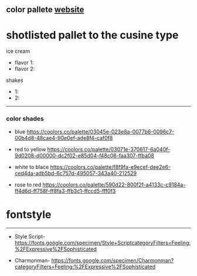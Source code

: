 color pallete [website](https://coolors.co/palettes/trending)
---
# shotlisted pallet to the cusine type
ice cream
- flavor 1:
- flavor 2:

shakes
- 1:
- 2:

---
### color shades
- blue https://coolors.co/palette/03045e-023e8a-0077b6-0096c7-00b4d8-48cae4-90e0ef-ade8f4-caf0f8

- red to yellow https://coolors.co/palette/03071e-370617-6a040f-9d0208-d00000-dc2f02-e85d04-f48c06-faa307-ffba08

- white to blace https://coolors.co/palette/f8f9fa-e9ecef-dee2e6-ced4da-adb5bd-6c757d-495057-343a40-212529

- rose to red https://coolors.co/palette/590d22-800f2f-a4133c-c9184a-ff4d6d-ff758f-ff8fa3-ffb3c1-ffccd5-fff0f3

# fontstyle
---
- Style Script- https://fonts.google.com/specimen/Style+ScriptcategoryFilters=Feeling:%2FExpressive%2FSophisticated

- Charmonman- https://fonts.google.com/specimen/Charmonman?categoryFilters=Feeling:%2FExpressive%2FSophisticated